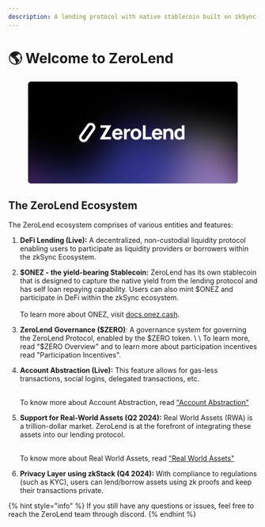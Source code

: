 ```yaml
---
description: A lending protocol with native stablecoin built on zkSync.
---
```


# 🌎 Welcome to ZeroLend

<figure><img src=".gitbook/assets/Frame 10.png" alt=""><figcaption></figcaption></figure>

## The ZeroLend Ecosystem

The ZeroLend ecosystem comprises of various entities and features:

1. **DeFi Lending (Live):** A decentralized, non-custodial liquidity protocol enabling users to participate as liquidity providers or borrowers within the zkSync Ecosystem.&#x20;
2. **$ONEZ - the yield-bearing Stablecoin:** ZeroLend has its own stablecoin that is designed to capture the native yield from the lending protocol and has self loan repaying capability. Users can also mint $ONEZ and participate in DeFi within the zkSync ecosystem. \
   \
   To learn more about ONEZ, visit [docs.onez.cash](https://docs.onez.cash/).
3. **ZeroLend** **Governance ($ZERO)**: A governance system for governing the ZeroLend Protocol, enabled by the $ZERO token. \
   \
   To learn more, read "$ZERO Overview" and to learn more about participation incentives read "Participation Incentives".
4.  **Account Abstraction (Live):** This feature allows for gas-less transactions, social logins, delegated transactions, etc.

    \
    To know more about Account Abstraction, read ["Account Abstraction"](notion://www.notion.so/features/account-abstraction)
5.  **Support for Real-World Assets (Q2 2024):** Real World Assets (RWA) is a trillion-dollar market. ZeroLend is at the forefront of integrating these assets into our lending protocol.

    \
    To know more about Real World Assets, read ["Real World Assets"](notion://www.notion.so/features/rwa-lending)
6.  **Privacy Layer using zkStack (Q4 2024):** With compliance to regulations (such as KYC), users can lend/borrow assets using zk proofs and keep their transactions private.&#x20;



{% hint style="info" %}
If you still have any questions or issues, feel free to reach the ZeroLend team through discord.
{% endhint %}
